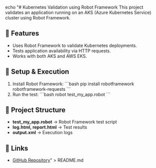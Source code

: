 echo "# Kubernetes Validation using Robot Framework
This project validates an application running on an AKS (Azure Kubernetes Service) cluster using Robot Framework.

## 🚀 Features
- Uses Robot Framework to validate Kubernetes deployments.
- Tests application availability via HTTP requests.
- Works with both AKS and AWS EKS.

## 📌 Setup & Execution
1. Install Robot Framework:
   \`\`\`bash
   pip install robotframework robotframework-requests
   \`\`\`
2. Run the test:
   \`\`\`bash
   robot test_my_app.robot
   \`\`\`

## 📂 Project Structure
- **test_my_app.robot** → Robot Framework test script
- **log.html, report.html** → Test results
- **output.xml** → Execution logs

## 🔗 Links
- [GitHub Repository](https://github.com/VETRI9876/kubernetes-validation-robotframework)" > README.md
